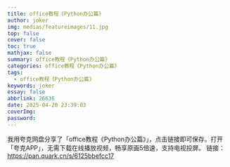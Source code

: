 ```yaml
---
title: office教程《Python办公篇》
author: joker
img: medias/featureimages/11.jpg
top: false
cover: false
toc: true
mathjax: false
summary: office教程《Python办公篇》
categories: office教程《Python办公篇》
tags:
  - office教程《Python办公篇》
keywords: joker
essay: false
abbrlink: 26636
date: 2025-04-20 23:39:03
coverImg:
password:
---
```


我用夸克网盘分享了「office教程《Python办公篇》」，点击链接即可保存。打开「夸克APP」，无需下载在线播放视频，畅享原画5倍速，支持电视投屏。
链接：https://pan.quark.cn/s/6125bbefcc17
